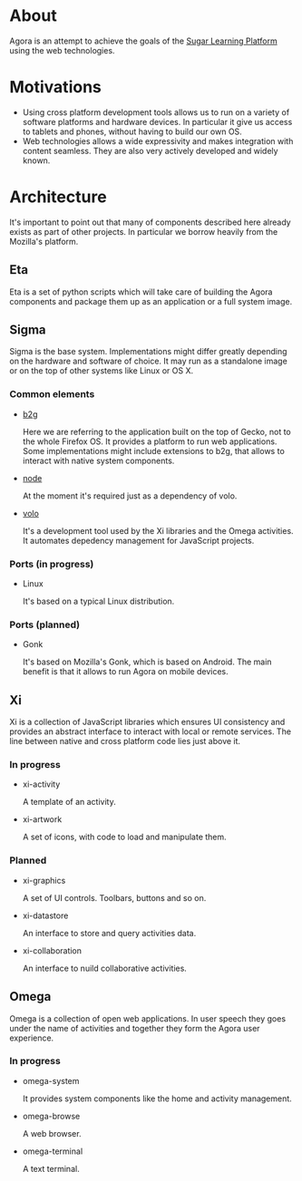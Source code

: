 # About

Agora is an attempt to achieve the goals of the
[Sugar Learning Platform](http://sugarlabs.org/) using the web technologies.

# Motivations

* Using cross platform development tools allows us to run on a variety of
software platforms and hardware devices. In particular it give us access to
tablets and phones, without having to build our own OS.
* Web technologies allows a wide expressivity and makes integration with content seamless. They are also very actively developed and widely known.

# Architecture

It's important to point out that many of components described here already
exists as part of other projects. In particular we borrow heavily from the
Mozilla's platform.

## Eta

Eta is a set of python scripts which will take care of building the Agora
components and package them up as an application or a full system image.

## Sigma

Sigma is the base system. Implementations might differ greatly depending on
the hardware and software of choice. It may run as a standalone image or on
the top of other systems like Linux or OS X.

### Common elements

* [b2g](http://wiki.mozilla.org/B2G)

    Here we are referring to the application built on the top of Gecko, not
    to the whole Firefox OS. It provides a platform to run web applications.
    Some implementations might include extensions to b2g, that allows to
    interact with native system components.

* [node](http://nodejs.org/)

    At the moment it's required just as a dependency of volo.

* [volo](http://volojs.org/)

    It's a development tool used by the Xi libraries and the Omega activities.
    It automates depedency management for JavaScript projects.

### Ports (in progress)

* Linux

    It's based on a typical Linux distribution.

### Ports (planned)

* Gonk

    It's based on Mozilla's Gonk, which is based on Android. The main benefit
    is that it allows to run Agora on mobile devices.

## Xi

Xi is a collection of JavaScript libraries which ensures UI consistency and
provides an abstract interface to interact with local or remote services. The
line between native and cross platform code lies just above it.

### In progress

* xi-activity

    A template of an activity.

* xi-artwork

    A set of icons, with code to load and manipulate them.

### Planned

* xi-graphics

    A set of UI controls. Toolbars, buttons and so on.

* xi-datastore

    An interface to store and query activities data.

* xi-collaboration

    An interface to nuild collaborative activities.

## Omega

Omega is a collection of open web applications. In user speech they goes
under the name of activities and together they form the Agora user experience.

### In progress

* omega-system

    It provides system components like the home and activity management.

* omega-browse

    A web browser.

* omega-terminal

    A text terminal.
